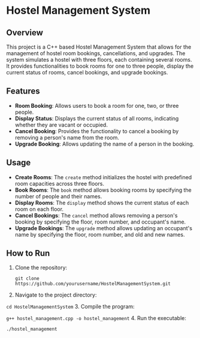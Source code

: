 # Hostel Management System

## Overview

This project is a C++ based Hostel Management System that allows for the management of hostel room bookings, cancellations, and upgrades. The system simulates a hostel with three floors, each containing several rooms. It provides functionalities to book rooms for one to three people, display the current status of rooms, cancel bookings, and upgrade bookings.

## Features

- **Room Booking**: Allows users to book a room for one, two, or three people.
- **Display Status**: Displays the current status of all rooms, indicating whether they are vacant or occupied.
- **Cancel Booking**: Provides the functionality to cancel a booking by removing a person's name from the room.
- **Upgrade Booking**: Allows updating the name of a person in the booking.

## Usage

- **Create Rooms**: The `create` method initializes the hostel with predefined room capacities across three floors.
- **Book Rooms**: The `book` method allows booking rooms by specifying the number of people and their names.
- **Display Rooms**: The `display` method shows the current status of each room on each floor.
- **Cancel Bookings**: The `cancel` method allows removing a person's booking by specifying the floor, room number, and occupant's name.
- **Upgrade Bookings**: The `upgrade` method allows updating an occupant's name by specifying the floor, room number, and old and new names.

## How to Run

1. Clone the repository:

   ```git clone https://github.com/yourusername/HostelManagementSystem.git```
2. Navigate to the project directory:

```cd HostelManagementSystem```
3. Compile the program:

   ```g++ hostel_management.cpp -o hostel_management```
4. Run the executable:

```./hostel_management```
